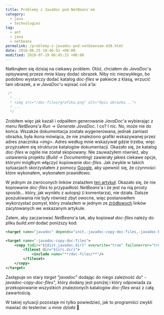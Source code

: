 ```yaml
---
title: Problemy z JavaDoc pod NetBeans'em
category:
  - java
  - technologies
tag:
  - ant
  - java
  - netbeans
permalink: /problemy-z-javadoc-pod-netbeansem-436.html
date: 2010-06-25 19:46:52 +00:00
modified: 2018-07-19 06:45:33 +00:00
---
```



Natknąłem się dzisiaj na ciekawy problem. Otóż, chciałem do *JavaDoc*'a opisywanej przeze mnie klasy dodać obrazek. Niby nic niezwykłego, bo podobno wystarczy dodać katalog *doc-files* w pakiecie z klasą, wrzucić tam obrazek, a w *JavaDoc*'u wpisać coś a'la:

```java
 /*
  * ...
  * <img src="/doc-files/grafika.png" alt="Opis obrazka...">
  * ...
  */
```

<!--more-->

Zrobiłem więc jak kazali i odpaliłem generowanie *JavaDoc*'a wybierając z menu *NetBeans*'a *Run -> Generate JavaDoc*. I co? I nic. No, może nie do końca. Wszakże dokumentacja została wygenerowana, jednak zamiast obrazka, była ikona mówiąca, że nie znaleziono grafiki wskazywanej przez adres znacznika *&lt;img&gt;*. Adres według mnie wskazywał gdzie trzeba, więc przyjrzałem się strukturze katalogów dokumentacji. Okazało się, że katalog *doc-files* w ogóle nie został skopiowany. Nie zauważyłem również, aby ustawienia projektu (*Build -> Documenting*) zawierały jakieś ciekawe opcje, którymi mógłbym włączyć kopiowanie *doc-files.* Jak zwykle w takich sytuacjach skorzystałem z pomocy [Google](https://www.google.pl/search?&amp;q=images+in+Javadoc), aby upewnić się, że czynności które wykonałem, wykonałem prawidłowo.

W jednym ze zwróconych linków znalazłem [ten artykuł](http://www.javaworld.com/community/node/2587). Okazało się, że nie kopiowanie *doc-files* to przypadłość *NetBeans*'a i że jest na nią prosty sposób... który, jak wynikło z autopsji (i komentarza), nie działa. Dalsze poszukiwania nie były również zbyt owocne, więc postanowiłem wykorzystać pomysł, który znalazłem w jednym ze [źródłowych](http://forums.sun.com/thread.jspa?threadID=5244465) linków zacytowanych we wskazanym artykule.

Zatem, aby zaczarować *NetBeans*'a tak, aby kopiował *doc-files* należy do pliku *build.xml* dodać poniższy kod:

```xml
<target name="javadoc" depends="init,-javadoc-copy-doc-files,-javadoc-build,-javadoc-browse" description="Build Javadoc."/>

<target name="-javadoc-copy-doc-files">
    <copy todir="${dist.javadoc.dir}" overwrite="true" failonerror="true">
        <fileset dir="${src.dir}">
            <include name="**/doc-files/**"/>
        </fileset>
    </copy>
</target>
```

Zastępuje on stary *target* *"javadoc"* dodając do niego zależność do" *-javadoc-copy-doc-files"*, który dodany jest poniżej i który odpowiada za przekopiowanie wszystkich znalezionych katalogów *doc-files* wraz z całą zawartością.

W takiej sytuacji pozostaje mi tylko powiedzieć, jak to programiści zwykli mawiać do testerów: *u mnie działa* 🙂

